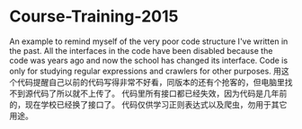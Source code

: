 # Course-Training-2015
An example to remind myself of the very poor code structure I've written in the past.
All the interfaces in the code have been disabled because the code was years ago and now the school has changed its interface.
Code is only for studying regular expressions and crawlers for other purposes.
用这个代码提醒自己以前的代码写得非常不好看，同版本的还有个抢客的，但电脑里找不到源代码了所以就不上传了。
代码里所有接口都已经失效，因为代码是几年前的，现在学校已经换了接口了。
代码仅供学习正则表达式以及爬虫，勿用于其它用途。
